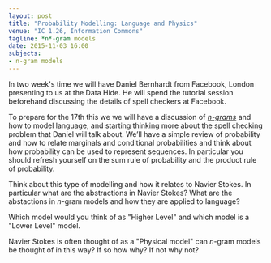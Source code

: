 ```yaml
---
layout: post
title: "Probability Modelling: Language and Physics"
venue: "IC 1.26, Information Commons"
tagline: *n*-gram models
date: 2015-11-03 16:00
subjects:
- n-gram models
---
```


In two week's time we will have Daniel Bernhardt from Facebook, London presenting to us at the Data Hide. He will spend the tutorial session beforehand discussing the details of spell checkers at Facebook. 

To prepare for the 17th this we we will have a discussion of [*n-grams*](http://en.wikipedia.org/wiki/N-gram) and how
to model language, and starting thinking more about the spell checking
problem that Daniel will talk about. We’ll have a simple review of
probability and how to relate marginals and conditional probabilities
and think about how probability can be used to represent sequences. In
particular you should refresh yourself on the sum rule of probability
and the product rule of probability.

Think about this type of modelling and how it relates to Navier Stokes. In particular what are the abstractions in Navier Stokes? What are the abstactions in *n*-gram models and how they are applied to language?

Which model would you think of as "Higher Level" and which model is a "Lower Level" model.

Navier Stokes is often thought of as a "Physical model" can *n*-gram models be thought of in this way? If so how why? If not why not?

